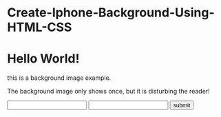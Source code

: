 # Create-Iphone-Background-Using-HTML-CSS<!DOCTYPE html>
<html>
<head>
<style>
.m1{
    /* float: right; */
    width: 600px;
    height: 600px;
  background-image: url("iphone1.jpg");
  background-repeat: no-repeat;
  background-size: 500px;
  
}
</style>
</head>
<body>

<h1>Hello World!</h1>
<p>this is a background image example.</p>
<p>The background image only shows once, but it is disturbing the reader!</p>
<div class="m1">
    <input type="text">
    <input type="password">
    <input type="button" value="submit">
</div>

</body>
</html>


